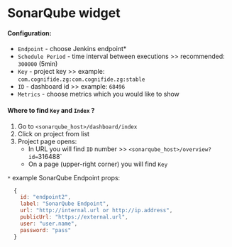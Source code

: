 # SonarQube widget

#### Configuration:
* `Endpoint` - choose Jenkins endpoint*
* `Schedule Period` - time interval between executions >> recommended: `300000` (5min)
* `Key` - project key >> example: `com.cognifide.zg:com.cognifide.zg:stable`
* `ID` - dashboard id >> example: `68496`
* `Metrics` - choose metrics which you would like to show

#### Where to find `Key` and `Index` ?
1. Go to `<sonarqube_host>/dashboard/index`
2. Click on project from list
3. Project page opens:  
   * In URL you will find `ID` number >> `<sonarqube_host>/overview?id=`316488`  
   * On a page (upper-right corner) you will find `Key`

`*` example SonarQube Endpoint props:
```js
  {
    id: "endpoint2",
    label: "SonarQube Endpoint",
    url: "http://internal.url or http://ip.address",
    publicUrl: "https://external.url",
    user: "user.name",
    password: "pass"
  }
```